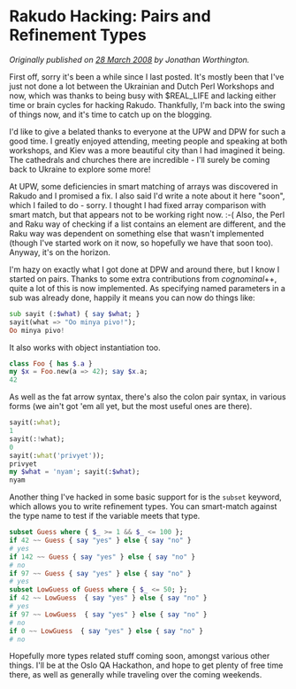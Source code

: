 # Rakudo Hacking: Pairs and Refinement Types
    
*Originally published on [28 March 2008](https://use-perl.github.io/user/JonathanWorthington/journal/35993/) by Jonathan Worthington.*

First off, sorry it's been a while since I last posted. It's mostly been that I've just not done a lot between the Ukrainian and Dutch Perl Workshops and now, which was thanks to being busy with $REAL_LIFE and lacking either time or brain cycles for hacking Rakudo. Thankfully, I'm back into the swing of things now, and it's time to catch up on the blogging.

I'd like to give a belated thanks to everyone at the UPW and DPW for such a good time. I greatly enjoyed attending, meeting people and speaking at both workshops, and Kiev was a more beautiful city than I had imagined it being. The cathedrals and churches there are incredible - I'll surely be coming back to Ukraine to explore some more!

At UPW, some deficiencies in smart matching of arrays was discovered in Rakudo and I promised a fix. I also said I'd write a note about it here "soon", which I failed to do - sorry. I thought I had fixed array comparison with smart match, but that appears not to be working right now. :-( Also, the Perl and Raku way of checking if a list contains an element are different, and the Raku way was dependent on something else that wasn't implemented (though I've started work on it now, so hopefully we have that soon too). Anyway, it's on the horizon.

I'm hazy on exactly what I got done at DPW and around there, but I know I started on pairs. Thanks to some extra contributions from *cognominal*++, quite a lot of this is now implemented. As specifying named parameters in a sub was already done, happily it means you can now do things like:

```` raku
sub sayit (:$what) { say $what; }
sayit(what => "Oo minya pivo!");
Oo minya pivo!
````

It also works with object instantiation too.

```` raku
class Foo { has $.a }
my $x = Foo.new(a => 42); say $x.a;
42
````

As well as the fat arrow syntax, there's also the colon pair syntax, in various forms (we ain't got 'em all yet, but the most useful ones are there).

```` raku
sayit(:what);
1
sayit(:!what);
0
sayit(:what('privyet'));
privyet
my $what = 'nyam'; sayit(:$what);
nyam
````

Another thing I've hacked in some basic support for is the `subset` keyword, which allows you to write refinement types. You can smart-match against the type name to test if the variable meets that type.

```` raku
subset Guess where { $_ >= 1 && $_ <= 100 }; 
if 42 ~~ Guess { say "yes" } else { say "no" }
# yes
if 142 ~~ Guess { say "yes" } else { say "no" }
# no
if 97 ~~ Guess { say "yes" } else { say "no" }
# yes
subset LowGuess of Guess where { $_ <= 50; }; 
if 42 ~~ LowGuess  { say "yes" } else { say "no" }
# yes
if 97 ~~ LowGuess  { say "yes" } else { say "no" }
# no
if 0 ~~ LowGuess  { say "yes" } else { say "no" }
# no
````

Hopefully more types related stuff coming soon, amongst various other things. I'll be at the Oslo QA Hackathon, and hope to get plenty of free time there, as well as generally while traveling over the coming weekends.
